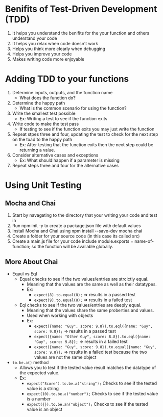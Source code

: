 # Benifits of Test-Driven Development (TDD)
1. It helps you understand the benifits for the your function and others understand your code
2. It helps you relax when code doesn't work 
3. Helps you think more clearly when debugging 
4. Helps you improve your code 
5. Makes writing code more enjoyable 

# Adding TDD to your functions 
1. Determine inputs, outputs, and the function name
    -  What does the function do? 
2. Determine the happy path
    - What  is the common scenario for using the function? 
3. Write the smallest test possible
    - Ex: Writing a test to see if the function exits
4. Write code to make the test pass
    - If testing to see if the function exits you may just write the function
5. Repeat stpes three and four, updating the test to check for the next step on the toad to the happy path
    - Ex: After testing that the function exits then the next step could be returning a value. 
6. Consider alternative cases and exceptions
    - Ex: What should happen if a parameter is missing
7. Repeat steps three and four for the alternative cases

# Using Unit Testing 
## Mocha and Chai
1. Start by navagating to the directory that your writing your code and test in 
2. Run npm init -y to create a package.json file with default values 
3. Install Mocha and Chai using npm install --save-dev mocha chai 
4. Create a folder for your source code (in this case its called src) 
5. Create a main.js file for your code include module.exports = name-of-function;  so the function will be available globally. 

## More About Chai
- Eqaul vs Eql
    - Equal checks to see if the two values/entries are strcictly equal. 
        - Meaning that the values are the same as well as their datatypes. 
        - Ex: 
            - `expect(8).to.equal(8);` => results in a passed test
            - `expect(9).to.equal(8);` => results in a failed test
    - Eql checks to see if the two values/entries are deeply equal. 
        - Meaning that the values share the same proberties and values. 
        - Used when working with objects
        - Ex:
            - `expect({name: "Guy", score: 9.8}).to.eql({name: "Guy", score: 9.8});` => results in a passed test
            - `expect({name: "Other Guy", score: 8.8}).to.eql({name: "Guy", score: 9.8});` => results in a failed test 
            - `expect({name: "Guy", score: 9.8}).to.equal({name: "Guy", score: 9.8});` => results in a failed test because the two values are not the same object
- `to.be.a()` method
    - Allows you to test if the tested value result matches the datatype of the expected value.
    - Ex:
        - `expect("Score").to.be.a("string");` Checks to see if the tested value is a string
        - `expect(10).to.be.a("number");` Checks to see if the tested value is a number
        - `expect({}).to.be.an("object");` Checks to see if the tested value is an object

